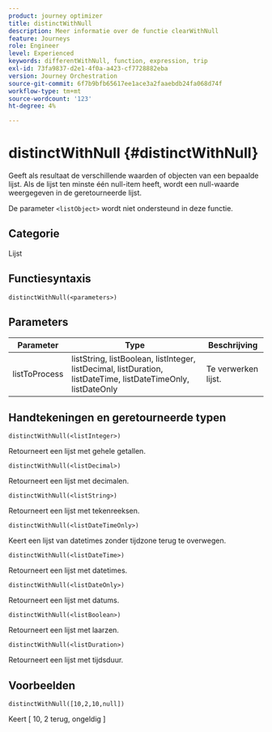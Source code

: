 ```yaml
---
product: journey optimizer
title: distinctWithNull
description: Meer informatie over de functie clearWithNull
feature: Journeys
role: Engineer
level: Experienced
keywords: differentWithNull, function, expression, trip
exl-id: 73fa9837-d2e1-4f0a-a423-cf7728882eba
version: Journey Orchestration
source-git-commit: 6f7b9bfb65617ee1ace3a2faaebdb24fa068d74f
workflow-type: tm+mt
source-wordcount: '123'
ht-degree: 4%

---
```


# distinctWithNull {#distinctWithNull}

Geeft als resultaat de verschillende waarden of objecten van een bepaalde lijst. Als de lijst ten minste één null-item heeft, wordt een null-waarde weergegeven in de geretourneerde lijst.

De parameter `<listObject>` wordt niet ondersteund in deze functie.

## Categorie

Lijst

## Functiesyntaxis

`distinctWithNull(<parameters>)`

## Parameters

| Parameter | Type | Beschrijving |
|-----------|------------------|------------------|
| listToProcess | listString, listBoolean, listInteger, listDecimal, listDuration, listDateTime, listDateTimeOnly, listDateOnly | Te verwerken lijst. |

## Handtekeningen en geretourneerde typen

`distinctWithNull(<listInteger>)`

Retourneert een lijst met gehele getallen.

`distinctWithNull(<listDecimal>)`

Retourneert een lijst met decimalen.

`distinctWithNull(<listString>)`

Retourneert een lijst met tekenreeksen.

`distinctWithNull(<listDateTimeOnly>)`

Keert een lijst van datetimes zonder tijdzone terug te overwegen.

`distinctWithNull(<listDateTime>)`

Retourneert een lijst met datetimes.

`distinctWithNull(<listDateOnly>)`

Retourneert een lijst met datums.

`distinctWithNull(<listBoolean>)`

Retourneert een lijst met laarzen.

`distinctWithNull(<listDuration>)`

Retourneert een lijst met tijdsduur.

## Voorbeelden

`distinctWithNull([10,2,10,null])`

Keert [ 10, 2 terug, ongeldig ]
